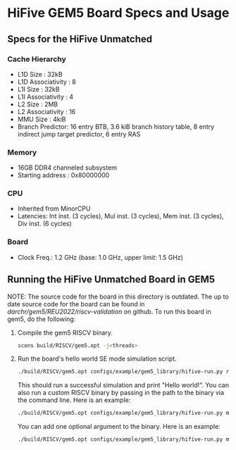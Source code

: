 # HiFive GEM5 Board Specs and Usage

## Specs for the HiFive Unmatched

### Cache Hierarchy
- L1D Size : 32kB
- L1D Associativity : 8
- L1I Size : 32kB
- L1I Associativity : 4
- L2 Size : 2MB
- L2 Associativity : 16
- MMU Size : 4kiB
- Branch Predictor:
    16 entry BTB, 3.6 kiB branch history table, 8 entry indirect jump target predictor, 6 entry RAS

### Memory
- 16GB DDR4 channeled subsystem
- Starting address : 0x80000000

### CPU
- Inherited from MinorCPU
- Latencies: Int inst. (3 cycles), Mul inst. (3 cycles), Mem inst. (3 cycles), Div inst. (6 cycles)

### Board
- Clock Freq.: 1.2 GHz (base: 1.0 GHz, upper limit: 1.5 GHz)


## Running the HiFive Unmatched Board in GEM5
NOTE: The source code for the board in this directory is outdated.
The up to date source code for the board can be found in
*darchr/gem5/REU2022/riscv-validation* on github. To run this
board in gem5, do the following:  

1. Compile the gem5 RISCV binary.
    ```sh
    scons build/RISCV/gem5.opt -j<threads>
    ```

2. Run the board's hello world SE mode simulation script.
    ```sh
    ./build/RISCV/gem5.opt configs/example/gem5_library/hifive-run.py riscv-hello
    ```
    This should run a successful simulation and print "Hello world!".
    You can also run a custom RISCV binary by passing in the path
    to the binary via the command line. Here is an example:
    ```sh
    ./build/RISCV/gem5.opt configs/example/gem5_library/hifive-run.py microbench/CCa.RISCV
    ```
    You can add one optional argument to the binary. Here is an example:
    ```sh
    ./build/RISCV/gem5.opt configs/example/gem5_library/hifive-run.py microbenchmarks/control_complex.RISCV --argv=10
    ```
